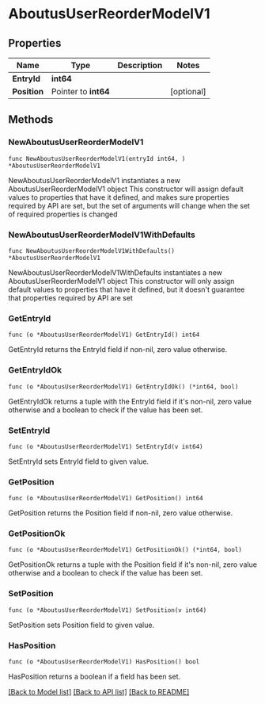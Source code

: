 # AboutusUserReorderModelV1

## Properties

Name | Type | Description | Notes
------------ | ------------- | ------------- | -------------
**EntryId** | **int64** |  | 
**Position** | Pointer to **int64** |  | [optional] 

## Methods

### NewAboutusUserReorderModelV1

`func NewAboutusUserReorderModelV1(entryId int64, ) *AboutusUserReorderModelV1`

NewAboutusUserReorderModelV1 instantiates a new AboutusUserReorderModelV1 object
This constructor will assign default values to properties that have it defined,
and makes sure properties required by API are set, but the set of arguments
will change when the set of required properties is changed

### NewAboutusUserReorderModelV1WithDefaults

`func NewAboutusUserReorderModelV1WithDefaults() *AboutusUserReorderModelV1`

NewAboutusUserReorderModelV1WithDefaults instantiates a new AboutusUserReorderModelV1 object
This constructor will only assign default values to properties that have it defined,
but it doesn't guarantee that properties required by API are set

### GetEntryId

`func (o *AboutusUserReorderModelV1) GetEntryId() int64`

GetEntryId returns the EntryId field if non-nil, zero value otherwise.

### GetEntryIdOk

`func (o *AboutusUserReorderModelV1) GetEntryIdOk() (*int64, bool)`

GetEntryIdOk returns a tuple with the EntryId field if it's non-nil, zero value otherwise
and a boolean to check if the value has been set.

### SetEntryId

`func (o *AboutusUserReorderModelV1) SetEntryId(v int64)`

SetEntryId sets EntryId field to given value.


### GetPosition

`func (o *AboutusUserReorderModelV1) GetPosition() int64`

GetPosition returns the Position field if non-nil, zero value otherwise.

### GetPositionOk

`func (o *AboutusUserReorderModelV1) GetPositionOk() (*int64, bool)`

GetPositionOk returns a tuple with the Position field if it's non-nil, zero value otherwise
and a boolean to check if the value has been set.

### SetPosition

`func (o *AboutusUserReorderModelV1) SetPosition(v int64)`

SetPosition sets Position field to given value.

### HasPosition

`func (o *AboutusUserReorderModelV1) HasPosition() bool`

HasPosition returns a boolean if a field has been set.


[[Back to Model list]](../README.md#documentation-for-models) [[Back to API list]](../README.md#documentation-for-api-endpoints) [[Back to README]](../README.md)


